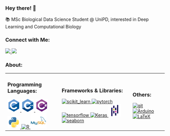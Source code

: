 ### Hey there! 👋 

📚 MSc Biological Data Science Student @ UniPD, interested in Deep Learning and Computational Biology 

### Connect with Me:
<a href="https://www.linkedin.com/in/marcouderzo/" target="_blank" rel="noreferrer">
  <img src="https://img.shields.io/badge/linkedin-%230A66C2.svg?&style=for-the-badge&logo=linkedin&logoColor=white" />
</a> <a href="https://www.artstation.com/marcouderzo" target="_blank" rel="noreferrer">
  <img src="https://img.shields.io/badge/artstation-%2313AFF0.svg?&style=for-the-badge&logo=artstation&logoColor=white" />
</a> 

### About: 
<center>
<table>
  <tr>
    <td>
      <h3>Programming Languages:</h3>
      <a href="https://www.cprogramming.com/" target="_blank" rel="noreferrer">
        <img src="https://raw.githubusercontent.com/devicons/devicon/master/icons/c/c-original.svg" alt="c" width="40" height="40"/>
      </a>
      <a href="https://www.w3schools.com/cpp/" target="_blank" rel="noreferrer">
        <img src="https://raw.githubusercontent.com/devicons/devicon/master/icons/cplusplus/cplusplus-original.svg" alt="cplusplus" width="40" height="40"/>
      </a>
      <a href="https://www.w3schools.com/cs/" target="_blank" rel="noreferrer">
        <img src="https://raw.githubusercontent.com/devicons/devicon/master/icons/csharp/csharp-original.svg" alt="csharp" width="40" height="40"/>
      </a>
      <a href="https://www.python.org" target="_blank" rel="noreferrer">
        <img src="https://raw.githubusercontent.com/devicons/devicon/master/icons/python/python-original.svg" alt="python" width="40" height="40"/>
      </a>
      <a href="https://www.mysql.com/" target="_blank" rel="noreferrer">
        <a href="https://www.r-project.org/" target="_blank">
          <img src="https://profilinator.rishav.dev/skills-assets/r.svg" alt="R" height="40" />
        </a>
        <img src="https://raw.githubusercontent.com/devicons/devicon/master/icons/mysql/mysql-original-wordmark.svg" alt="mysql" height="50"/>
      </a>
    </td>
    <td>
      <h3>Frameworks & Libraries:</h3>
      <a href="https://scikit-learn.org/" target="_blank" rel="noreferrer">
        <img src="https://upload.wikimedia.org/wikipedia/commons/0/05/Scikit_learn_logo_small.svg" alt="scikit_learn" width="40" height="40"/>
      </a>
      <a href="https://pytorch.org/" target="_blank">
        <img src="https://profilinator.rishav.dev/skills-assets/pytorch-icon.svg" alt="pytorch" width="40" />
      </a>
      <a href="https://www.tensorflow.org" target="_blank" rel="noreferrer"> <img src="https://www.vectorlogo.zone/logos/tensorflow/tensorflow-icon.svg" alt="tensorflow" width="40" /> 
      </a>
      <a href="https://keras.io/" target="_blank">
        <img src="https://profilinator.rishav.dev/skills-assets/keras.png" alt="Keras" width="40" />
      </a>  
      <a href="https://pandas.pydata.org/" target="_blank" rel="noreferrer"> 
        <img src="https://raw.githubusercontent.com/devicons/devicon/2ae2a900d2f041da66e950e4d48052658d850630/icons/pandas/pandas-original.svg" alt="pandas" width="40"/>   
      </a> 
      <a href="https://seaborn.pydata.org/" target="_blank" rel="noreferrer"> <img src="https://seaborn.pydata.org/_images/logo-mark-lightbg.svg" alt="seaborn" width="40" />
      </a> 
    </td>
    <td>
      <h3>Others:</h3>
      <a href="https://git-scm.com/" target="_blank" rel="noreferrer">
        <img src="https://www.vectorlogo.zone/logos/git-scm/git-scm-icon.svg" alt="git" width="40" height="40"/>
      </a>
      <a href="https://www.arduino.cc/" target="_blank">
        <img src="https://profilinator.rishav.dev/skills-assets/arduino.png" alt="Arduino" width="40" />
      </a>
      <a href="https://www.latex-project.org/" target="_blank">
        <img src="https://profilinator.rishav.dev/skills-assets/latex.png" alt="LaTeX" height="40" />
      </a>
    </td>
  </tr>
</table>
</center>
